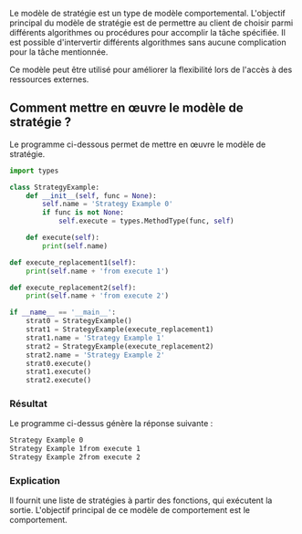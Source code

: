 Le modèle de stratégie est un type de modèle comportemental. L'objectif principal du modèle de stratégie est de permettre au client de choisir parmi différents algorithmes ou procédures pour accomplir la tâche spécifiée. Il est possible d'intervertir différents algorithmes sans aucune complication pour la tâche mentionnée.

Ce modèle peut être utilisé pour améliorer la flexibilité lors de l'accès à des ressources externes.

## Comment mettre en œuvre le modèle de stratégie ?

Le programme ci-dessous permet de mettre en œuvre le modèle de stratégie.

```python
import types

class StrategyExample:
    def __init__(self, func = None):
        self.name = 'Strategy Example 0'
        if func is not None:
            self.execute = types.MethodType(func, self)

    def execute(self):
        print(self.name)

def execute_replacement1(self): 
    print(self.name + 'from execute 1')

def execute_replacement2(self):
    print(self.name + 'from execute 2')

if __name__ == '__main__':
    strat0 = StrategyExample()
    strat1 = StrategyExample(execute_replacement1)
    strat1.name = 'Strategy Example 1'
    strat2 = StrategyExample(execute_replacement2)
    strat2.name = 'Strategy Example 2'
    strat0.execute()
    strat1.execute()
    strat2.execute()
```

### Résultat

Le programme ci-dessus génère la réponse suivante :

```bash
Strategy Example 0
Strategy Example 1from execute 1
Strategy Example 2from execute 2
```

### Explication

Il fournit une liste de stratégies à partir des fonctions, qui exécutent la sortie. L'objectif principal de ce modèle de comportement est le comportement.
